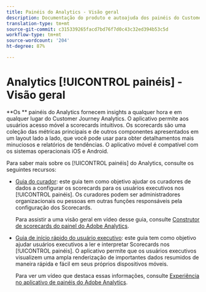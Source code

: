 ```yaml
---
title: Painéis do Analytics - Visão geral
description: Documentação do produto e autoajuda dos painéis do Customer Journey Analytics
translation-type: tm+mt
source-git-commit: c315339265facd7bd76f7d0c43c32ed394b53c5d
workflow-type: tm+mt
source-wordcount: '204'
ht-degree: 87%

---
```



# Analytics [!UICONTROL painéis] - Visão geral

**Os  ** painéis do Analytics fornecem insights a qualquer hora e em qualquer lugar do Customer Journey Analytics. O aplicativo permite aos usuários acesso móvel a scorecards intuitivos. Os scorecards são uma coleção das métricas principais e de outros componentes apresentados em um layout lado a lado, que você pode usar para obter detalhamentos mais minuciosos e relatórios de tendências. O aplicativo móvel é compatível com os sistemas operacionais iOS e Android.

Para saber mais sobre os [!UICONTROL painéis] do Analytics, consulte os seguintes recursos:

* [Guia do curador](/help/mobile-app/curator.md): este guia tem como objetivo ajudar os curadores de dados a configurar os scorecards para os usuários executivos nos [!UICONTROL painéis]. Os curadores podem ser administradores organizacionais ou pessoas em outras funções responsáveis pela configuração dos Scorecards.

   Para assistir a uma visão geral em vídeo desse guia, consulte [Construtor de scorecards do painel do Adobe Analytics](https://experienceleague.adobe.com/docs/analytics-learn/tutorials/additional-tools/analytics-dashboards/adobe-analytics-dashboards-scorecard-builder.html?lang=pt-BR).


* [Guia de início rápido do usuário executivo](/help/mobile-app/executive.md): este guia tem como objetivo ajudar usuários executivos a ler e interpretar Scorecards nos [!UICONTROL painéis]. O aplicativo permite que os usuários executivos visualizem uma ampla renderização de importantes dados resumidos de maneira rápida e fácil em seus próprios dispositivos móveis.

   Para ver um vídeo que destaca essas informações, consulte [Experiência no aplicativo de painéis do Adobe Analytics](https://experienceleague.adobe.com/docs/analytics-learn/tutorials/additional-tools/analytics-dashboards/adobe-analytics-dashboards-in-app-experience.html?lang=pt-BR).